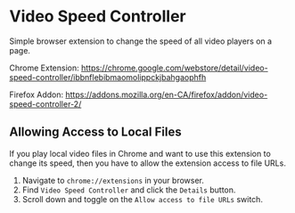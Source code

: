 # Video Speed Controller
Simple browser extension to change the speed of all video players on a page.

Chrome Extension: https://chrome.google.com/webstore/detail/video-speed-controller/ibbnflebibmaomolippckjbahgaophfh

Firefox Addon: https://addons.mozilla.org/en-CA/firefox/addon/video-speed-controller-2/

## Allowing Access to Local Files

If you play local video files in Chrome and want to use this extension to change its speed, then you have to allow the extension access to file URLs.

1. Navigate to `chrome://extensions` in your browser.
2. Find `Video Speed Controller` and click the `Details` button.
3. Scroll down and toggle on the `Allow access to file URLs` switch.
